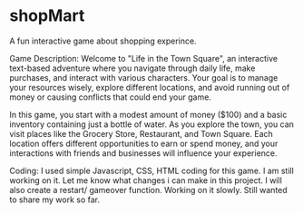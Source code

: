 # shopMart
A fun interactive game about shopping experince.

Game Description:
Welcome to "Life in the Town Square", an interactive text-based adventure where you navigate through daily life, make purchases, and interact with various characters. Your goal is to manage your resources wisely, explore different locations, and avoid running out of money or causing conflicts that could end your game.

In this game, you start with a modest amount of money ($100) and a basic inventory containing just a bottle of water. As you explore the town, you can visit places like the Grocery Store, Restaurant, and Town Square. Each location offers different opportunities to earn or spend money, and your interactions with friends and businesses will influence your experience.

Coding:
I used simple Javascript, CSS, HTML coding for this game. 
I am still working on it. Let me know what changes i can make in this project. I will also create a restart/ gameover function. Working on it slowly. Still wanted to share my work so far.
